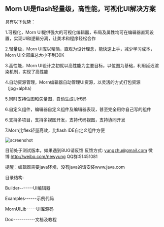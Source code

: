 ## Morn UI是flash轻量级，高性能，可视化UI解决方案

具有以下优势：

1.可视化，Morn UI提供强大的可视化编辑器，布局及属性均可在编辑器直观设置，实现UI和逻辑分离，让美术和程序轻松合作

2.轻量级，Morn UI库以精简，直观为设计理念，能快速上手，减少学习成本，Morn UI全部库总大小不到30K

3.高性能，Morn UI设计之初就以高性能为主要目标，以位图为基础，利用延迟渲染机制，实现了高性能

4.自动资源管理，Morn编辑器自动管理UI资源，以灵活的方式打包资源（jpg+alpha）

5.同时支持位图和矢量图，自动生成UI代码

6.自定义组件，编辑器自定义组件及编辑器表现，甚至完全用你自己写的组件

6.支持多项目，支持多视图开发，支持代码视图，支持协同开发

7.Morn比flex轻量高效，比flash IDE自定义组件方便

![screenshot](https://raw.github.com/yungzhu/morn/master/help/images/main.jpg "screenshot")

目前处于测试版本，如果遇到BUG请反馈
反馈方式: yungzhu@gmail.com 微博:http://weibo.com/newyung QQ群:51451081
	
提醒：编辑器需要java环境，没有java的请安装www.java.com

目录结构:

Builder-------UI编辑器

Examples------示例代码

MornUILib-----UI库源码

Doc-----------文档及教程

